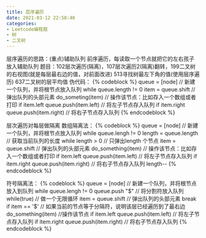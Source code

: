 ```yaml
---
title: 层序遍历
date: 2021-03-12 22:58:40
categories: 
- Leetcode编程题
- 树
- 二叉树
---
```

层序遍历的思路：(重点)辅助队列
前序遍历，每读取一个节点就把它的左右孩子放入辅助队列
题目：102层次遍历(隔离)，107层次遍历2(隔离)翻转，199二叉树的右视图(就是每层最右边的值，对前面改进)
513寻找树最左下角的值(使用层序遍历)
637二叉树的层平均值
伪代码：
{% codeblock  %}
queue = [node]  // 新建一个队列，并将根节点放入队列
while queue.length != 0
    item = queue.shift   // 弹出队列的头部元素
    do_someting(item)  // 操作该节点：比如存入一个数组或者打印
    if item.left queue.push(item.left)      // 将左子节点存入队列
    if item.right queue.push(item.right)   // 将右子节点存入队列
{% endcodeblock %}


层次遍历对每层做隔离
数组隔离法：
{% codeblock  %}
queue =  [node]  // 新建一个队列，并将根节点放入队列
while queue.lengh != 0
    length = queue.length //  获取当前队列的长度
    while length > 0        // 只弹出length 个节点
        item = queue.shift // 弹出队列的头部元素
        do_something(item)    //  操作该节点：比如存入一个数组或者打印
		if item.left queue.push(item.left)      // 将左子节点存入队列
		if item.right queue.push(item.right)   // 将右子节点存入队列
        length--
{% endcodeblock %}

符号隔离法：
{% codeblock  %}
queue = [node]     // 新建一个队列，并将根节点放入到队列
while queue.lengh != 0
    queue.push "$"    // 将分割符放入队列
    while(true)           // 做一个无限循环
           item = queue.shift   // 弹出队列的头部元素
           break if item == '$'   // 如果当前的节点等于分隔符，说明该层已经遍历到了最右边
           do_something(item)  //操作该节点
			if item.left queue.push(item.left)      // 将左子节点存入队列
			if item.right queue.push(item.right)   // 将右子节点存入队列
{% endcodeblock %}

